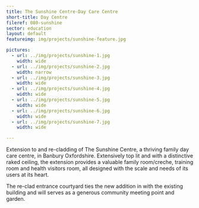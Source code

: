 ```yaml
---
title: The Sunshine Centre-Day Care Centre
short-title: Day Centre
fileref: 080-sunshine
sector: education
layout: default
featureimg: img/projects/sunshine-feature.jpg

pictures:
  - url: ../img/projects/sunshine-1.jpg
    width: wide
  - url: ../img/projects/sunshine-2.jpg
    width: narrow
  - url: ../img/projects/sunshine-3.jpg
    width: wide
  - url: ../img/projects/sunshine-4.jpg
    width: wide
  - url: ../img/projects/sunshine-5.jpg
    width: wide
  - url: ../img/projects/sunshine-6.jpg
    width: wide
  - url: ../img/projects/sunshine-7.jpg
    width: wide

---
```


Extension to and re-cladding of The Sunshine Centre, a thriving family day care centre, in Banbury Oxfordshire.  Extensively top lit and with a distinctive raked ceiling, the extension provides a valuable family room/creche, training room and health visitors room, all designed with the scale and needs of its users at its heart.

The re-clad entrance courtyard ties the new addition in with the existing building and will serves as a generous community meeting point and garden.